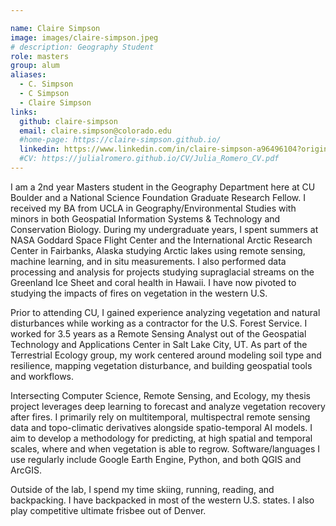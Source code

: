 ```yaml
---

name: Claire Simpson
image: images/claire-simpson.jpeg
# description: Geography Student
role: masters
group: alum
aliases:
  - C. Simpson
  - C Simpson
  - Claire Simpson
links:
  github: claire-simpson
  email: claire.simpson@colorado.edu
  #home-page: https://claire-simpson.github.io/
  linkedin: https://www.linkedin.com/in/claire-simpson-a96496104?original_referer=https%3A%2F%2Fwww.google.com%2F
  #CV: https://julialromero.github.io/CV/Julia_Romero_CV.pdf
---
```


I am a 2nd year Masters student in the Geography Department here at CU Boulder and a National Science Foundation Graduate Research Fellow. I received my BA from UCLA in Geography/Environmental Studies with minors in both Geospatial Information Systems & Technology and Conservation Biology. During my undergraduate years, I spent summers at NASA Goddard Space Flight Center and the International Arctic Research Center in Fairbanks, Alaska studying Arctic lakes using remote sensing, machine learning, and in situ measurements. I also performed data processing and analysis for projects studying supraglacial streams on the Greenland Ice Sheet and coral health in Hawaii. I have now pivoted to studying the impacts of fires on vegetation in the western U.S. 

Prior to attending CU, I gained experience analyzing vegetation and natural disturbances while working as a contractor for the U.S. Forest Service. I worked for 3.5 years as a Remote Sensing Analyst out of the Geospatial Technology and Applications Center in Salt Lake City, UT. As part of the Terrestrial Ecology group, my work centered around modeling soil type and resilience, mapping vegetation disturbance, and building geospatial tools and workflows. 

Intersecting Computer Science, Remote Sensing, and Ecology, my thesis project leverages deep learning to forecast and analyze vegetation recovery after fires. I primarily rely on multitemporal, multispectral remote sensing data and topo-climatic derivatives alongside spatio-temporal AI models. I aim to develop a methodology for predicting, at high spatial and temporal scales, where and when vegetation is able to regrow. Software/languages I use regularly include Google Earth Engine, Python, and both QGIS and ArcGIS.

Outside of the lab, I spend my time skiing, running, reading, and backpacking. I have backpacked in most of the western U.S. states. I also play competitive ultimate frisbee out of Denver.
